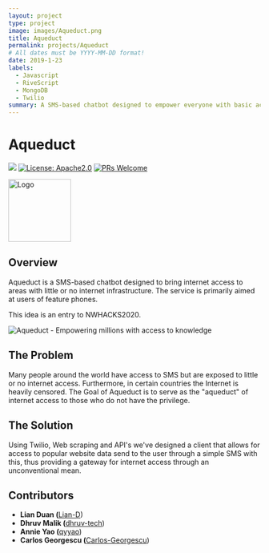 ```yaml
---
layout: project
type: project
image: images/Aqueduct.png
title: Aqueduct
permalink: projects/Aqueduct
# All dates must be YYYY-MM-DD format!
date: 2019-1-23
labels:
  - Javascript
  - RiveScript
  - MongoDB
  - Twilio
summary: A SMS-based chatbot designed to empower everyone with basic access to the internet; Developed during ⚡nwHacks 2020.
---
```


# Aqueduct

![](https://api.travis-ci.org/Lian-D/Summary.JS.svg?branch=master) [![License: Apache2.0](https://img.shields.io/badge/License-Apache%202.0-yellow.svg)](https://opensource.org/licenses/MIT)
[![PRs Welcome](https://img.shields.io/badge/PRs-welcome-brightgreen.svg?style=flat-square)](http://makeapullrequest.com)

 <img src="https://i.imgur.com/5HjpNj6.png" title="Logo" height="125px"/>

## Overview
Aqueduct is a SMS-based chatbot designed to bring internet access to areas with little or no internet infrastructure. The service is primarily aimed at users of feature phones.

This idea is an entry to NWHACKS2020.

<img src="https://imgur.com/eftFdNH.png" title="Aqueduct - Empowering millions with access to knowledge"/>

## The Problem
Many people around the world have access to SMS but are exposed to little or no internet access. Furthermore, in certain countries the Internet is heavily censored.
The Goal of Aqueduct is to serve as the "aqueduct" of internet access to those who do not have the privilege.

## The Solution
Using Twilio, Web scraping and API's we've designed a client that allows for access to popular website data send to the user through a simple SMS
with this, thus providing a gateway for internet access through an unconventional mean.

## Contributors
<ul>
 <li><b>Lian Duan (</b><a href="https://github.com/Lian-D">Lian-D</a>)</li>
 <li><b>Dhruv Malik (</b><a href="https://github.com/dhruv-tech">dhruv-tech</a>)</li>
 <li><b>Annie Yao (</b><a href="https://github.com/qyyao">qyyao</a>)</li>
 <li><b>Carlos Georgescu (</b><a href="https://github.com/Carlos-Georgescu">Carlos-Georgescu</a>)</li>
</ul>
